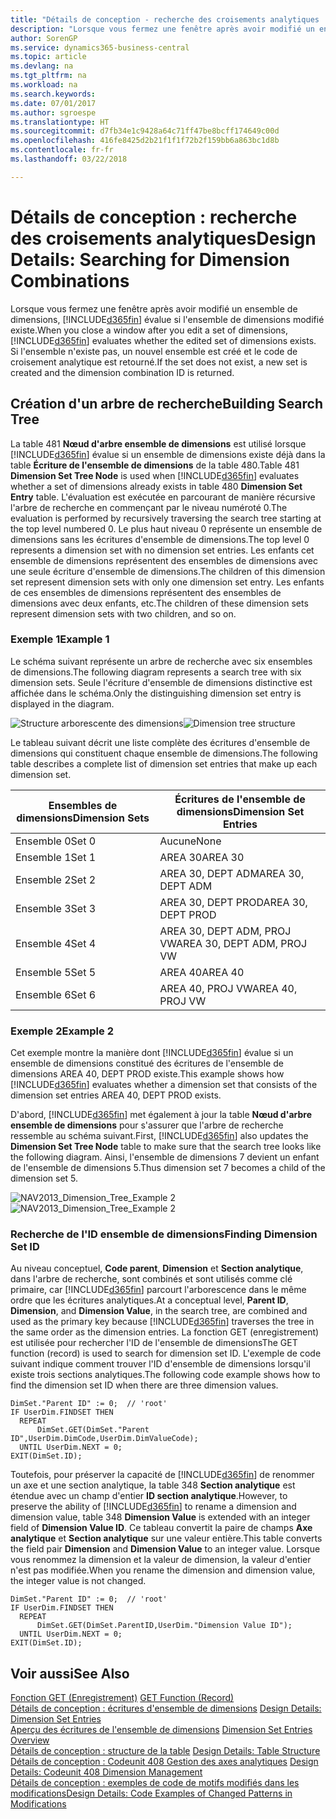 ```yaml
---
title: "Détails de conception - recherche des croisements analytiques | Microsoft Docs"
description: "Lorsque vous fermez une fenêtre après avoir modifié un ensemble de dimensions, Business Central évalue si l'ensemble de dimensions modifié existe. Si l'ensemble n'existe pas, un nouvel ensemble est créé et le code de croisement analytique est retourné."
author: SorenGP
ms.service: dynamics365-business-central
ms.topic: article
ms.devlang: na
ms.tgt_pltfrm: na
ms.workload: na
ms.search.keywords: 
ms.date: 07/01/2017
ms.author: sgroespe
ms.translationtype: HT
ms.sourcegitcommit: d7fb34e1c9428a64c71ff47be8bcff174649c00d
ms.openlocfilehash: 416fe8425d2b21f1f1f72b2f159bb6a863bc1d8b
ms.contentlocale: fr-fr
ms.lasthandoff: 03/22/2018

---
```

# <a name="design-details-searching-for-dimension-combinations"></a><span data-ttu-id="83575-104">Détails de conception : recherche des croisements analytiques</span><span class="sxs-lookup"><span data-stu-id="83575-104">Design Details: Searching for Dimension Combinations</span></span>
<span data-ttu-id="83575-105">Lorsque vous fermez une fenêtre après avoir modifié un ensemble de dimensions, [!INCLUDE[d365fin](includes/d365fin_md.md)] évalue si l'ensemble de dimensions modifié existe.</span><span class="sxs-lookup"><span data-stu-id="83575-105">When you close a window after you edit a set of dimensions, [!INCLUDE[d365fin](includes/d365fin_md.md)] evaluates whether the edited set of dimensions exists.</span></span> <span data-ttu-id="83575-106">Si l'ensemble n'existe pas, un nouvel ensemble est créé et le code de croisement analytique est retourné.</span><span class="sxs-lookup"><span data-stu-id="83575-106">If the set does not exist, a new set is created and the dimension combination ID is returned.</span></span>  

## <a name="building-search-tree"></a><span data-ttu-id="83575-107">Création d'un arbre de recherche</span><span class="sxs-lookup"><span data-stu-id="83575-107">Building Search Tree</span></span>  
 <span data-ttu-id="83575-108">La table 481 **Nœud d'arbre ensemble de dimensions** est utilisé lorsque [!INCLUDE[d365fin](includes/d365fin_md.md)] évalue si un ensemble de dimensions existe déjà dans la table **Écriture de l'ensemble de dimensions** de la table 480.</span><span class="sxs-lookup"><span data-stu-id="83575-108">Table 481 **Dimension Set Tree Node** is used when [!INCLUDE[d365fin](includes/d365fin_md.md)] evaluates whether a set of dimensions already exists in table 480 **Dimension Set Entry** table.</span></span> <span data-ttu-id="83575-109">L'évaluation est exécutée en parcourant de manière récursive l'arbre de recherche en commençant par le niveau numéroté 0.</span><span class="sxs-lookup"><span data-stu-id="83575-109">The evaluation is performed by recursively traversing the search tree starting at the top level numbered 0.</span></span> <span data-ttu-id="83575-110">Le plus haut niveau 0 représente un ensemble de dimensions sans les écritures d'ensemble de dimensions.</span><span class="sxs-lookup"><span data-stu-id="83575-110">The top level 0 represents a dimension set with no dimension set entries.</span></span> <span data-ttu-id="83575-111">Les enfants cet ensemble de dimensions représentent des ensembles de dimensions avec une seule écriture d'ensemble de dimensions.</span><span class="sxs-lookup"><span data-stu-id="83575-111">The children of this dimension set represent dimension sets with only one dimension set entry.</span></span> <span data-ttu-id="83575-112">Les enfants de ces ensembles de dimensions représentent des ensembles de dimensions avec deux enfants, etc.</span><span class="sxs-lookup"><span data-stu-id="83575-112">The children of these dimension sets represent dimension sets with two children, and so on.</span></span>  

### <a name="example-1"></a><span data-ttu-id="83575-113">Exemple 1</span><span class="sxs-lookup"><span data-stu-id="83575-113">Example 1</span></span>  
 <span data-ttu-id="83575-114">Le schéma suivant représente un arbre de recherche avec six ensembles de dimensions.</span><span class="sxs-lookup"><span data-stu-id="83575-114">The following diagram represents a search tree with six dimension sets.</span></span> <span data-ttu-id="83575-115">Seule l'écriture d'ensemble de dimensions distinctive est affichée dans le schéma.</span><span class="sxs-lookup"><span data-stu-id="83575-115">Only the distinguishing dimension set entry is displayed in the diagram.</span></span>  

 <span data-ttu-id="83575-116">![Structure arborescente des dimensions](media/nav2013_dimension_tree.png "NAV2013_Dimension_Tree")</span><span class="sxs-lookup"><span data-stu-id="83575-116">![Dimension tree structure](media/nav2013_dimension_tree.png "NAV2013_Dimension_Tree")</span></span>  

 <span data-ttu-id="83575-117">Le tableau suivant décrit une liste complète des écritures d'ensemble de dimensions qui constituent chaque ensemble de dimensions.</span><span class="sxs-lookup"><span data-stu-id="83575-117">The following table describes a complete list of dimension set entries that make up each dimension set.</span></span>  

|<span data-ttu-id="83575-118">Ensembles de dimensions</span><span class="sxs-lookup"><span data-stu-id="83575-118">Dimension Sets</span></span>|<span data-ttu-id="83575-119">Écritures de l'ensemble de dimensions</span><span class="sxs-lookup"><span data-stu-id="83575-119">Dimension Set Entries</span></span>|  
|--------------------|---------------------------|  
|<span data-ttu-id="83575-120">Ensemble 0</span><span class="sxs-lookup"><span data-stu-id="83575-120">Set 0</span></span>|<span data-ttu-id="83575-121">Aucune</span><span class="sxs-lookup"><span data-stu-id="83575-121">None</span></span>|  
|<span data-ttu-id="83575-122">Ensemble 1</span><span class="sxs-lookup"><span data-stu-id="83575-122">Set 1</span></span>|<span data-ttu-id="83575-123">AREA 30</span><span class="sxs-lookup"><span data-stu-id="83575-123">AREA 30</span></span>|  
|<span data-ttu-id="83575-124">Ensemble 2</span><span class="sxs-lookup"><span data-stu-id="83575-124">Set 2</span></span>|<span data-ttu-id="83575-125">AREA 30, DEPT ADM</span><span class="sxs-lookup"><span data-stu-id="83575-125">AREA 30, DEPT ADM</span></span>|  
|<span data-ttu-id="83575-126">Ensemble 3</span><span class="sxs-lookup"><span data-stu-id="83575-126">Set 3</span></span>|<span data-ttu-id="83575-127">AREA 30, DEPT PROD</span><span class="sxs-lookup"><span data-stu-id="83575-127">AREA 30, DEPT PROD</span></span>|  
|<span data-ttu-id="83575-128">Ensemble 4</span><span class="sxs-lookup"><span data-stu-id="83575-128">Set 4</span></span>|<span data-ttu-id="83575-129">AREA 30, DEPT ADM, PROJ VW</span><span class="sxs-lookup"><span data-stu-id="83575-129">AREA 30, DEPT ADM, PROJ VW</span></span>|  
|<span data-ttu-id="83575-130">Ensemble 5</span><span class="sxs-lookup"><span data-stu-id="83575-130">Set 5</span></span>|<span data-ttu-id="83575-131">AREA 40</span><span class="sxs-lookup"><span data-stu-id="83575-131">AREA 40</span></span>|  
|<span data-ttu-id="83575-132">Ensemble 6</span><span class="sxs-lookup"><span data-stu-id="83575-132">Set 6</span></span>|<span data-ttu-id="83575-133">AREA 40, PROJ VW</span><span class="sxs-lookup"><span data-stu-id="83575-133">AREA 40, PROJ VW</span></span>|  

### <a name="example-2"></a><span data-ttu-id="83575-134">Exemple 2</span><span class="sxs-lookup"><span data-stu-id="83575-134">Example 2</span></span>  
 <span data-ttu-id="83575-135">Cet exemple montre la manière dont [!INCLUDE[d365fin](includes/d365fin_md.md)] évalue si un ensemble de dimensions constitué des écritures de l'ensemble de dimensions AREA 40, DEPT PROD existe.</span><span class="sxs-lookup"><span data-stu-id="83575-135">This example shows how [!INCLUDE[d365fin](includes/d365fin_md.md)] evaluates whether a dimension set that consists of the dimension set entries AREA 40, DEPT PROD exists.</span></span>  

 <span data-ttu-id="83575-136">D'abord, [!INCLUDE[d365fin](includes/d365fin_md.md)] met également à jour la table **Nœud d'arbre ensemble de dimensions** pour s'assurer que l'arbre de recherche ressemble au schéma suivant.</span><span class="sxs-lookup"><span data-stu-id="83575-136">First, [!INCLUDE[d365fin](includes/d365fin_md.md)] also updates the **Dimension Set Tree Node** table to make sure that the search tree looks like the following diagram.</span></span> <span data-ttu-id="83575-137">Ainsi, l'ensemble de dimensions 7 devient un enfant de l'ensemble de dimensions 5.</span><span class="sxs-lookup"><span data-stu-id="83575-137">Thus dimension set 7 becomes a child of the dimension set 5.</span></span>  

 <span data-ttu-id="83575-138">![NAV2013&#95;Dimension&#95;Tree&#95;Example 2](media/nav2013_dimension_tree_example2.png "NAV2013_Dimension_Tree_Example2")</span><span class="sxs-lookup"><span data-stu-id="83575-138">![NAV2013&#95;Dimension&#95;Tree&#95;Example 2](media/nav2013_dimension_tree_example2.png "NAV2013_Dimension_Tree_Example2")</span></span>  

### <a name="finding-dimension-set-id"></a><span data-ttu-id="83575-139">Recherche de l'ID ensemble de dimensions</span><span class="sxs-lookup"><span data-stu-id="83575-139">Finding Dimension Set ID</span></span>  
 <span data-ttu-id="83575-140">Au niveau conceptuel, **Code parent**, **Dimension** et **Section analytique**, dans l'arbre de recherche, sont combinés et sont utilisés comme clé primaire, car [!INCLUDE[d365fin](includes/d365fin_md.md)] parcourt l'arborescence dans le même ordre que les écritures analytiques.</span><span class="sxs-lookup"><span data-stu-id="83575-140">At a conceptual level, **Parent ID**, **Dimension**, and **Dimension Value**, in the search tree, are combined and used as the primary key because [!INCLUDE[d365fin](includes/d365fin_md.md)] traverses the tree in the same order as the dimension entries.</span></span> <span data-ttu-id="83575-141">La fonction GET (enregistrement) est utilisée pour rechercher l'ID de l'ensemble de dimensions</span><span class="sxs-lookup"><span data-stu-id="83575-141">The GET function (record) is used to search for dimension set ID.</span></span> <span data-ttu-id="83575-142">L'exemple de code suivant indique comment trouver l'ID d'ensemble de dimensions lorsqu'il existe trois sections analytiques.</span><span class="sxs-lookup"><span data-stu-id="83575-142">The following code example shows how to find the dimension set ID when there are three dimension values.</span></span>  

```  
DimSet."Parent ID" := 0;  // 'root'  
IF UserDim.FINDSET THEN  
  REPEAT  
      DimSet.GET(DimSet."Parent ID",UserDim.DimCode,UserDim.DimValueCode);  
  UNTIL UserDim.NEXT = 0;  
EXIT(DimSet.ID);  

```  

 <span data-ttu-id="83575-143">Toutefois, pour préserver la capacité de [!INCLUDE[d365fin](includes/d365fin_md.md)] de renommer un axe et une section analytique, la table 348 **Section analytique** est étendue avec un champ d'entier **ID section analytique**.</span><span class="sxs-lookup"><span data-stu-id="83575-143">However, to preserve the ability of [!INCLUDE[d365fin](includes/d365fin_md.md)] to rename a dimension and dimension value, table 348 **Dimension Value** is extended with an integer field of **Dimension Value ID**.</span></span> <span data-ttu-id="83575-144">Ce tableau convertit la paire de champs **Axe analytique** et **Section analytique** sur une valeur entière.</span><span class="sxs-lookup"><span data-stu-id="83575-144">This table converts the field pair **Dimension** and **Dimension Value** to an integer value.</span></span> <span data-ttu-id="83575-145">Lorsque vous renommez la dimension et la valeur de dimension, la valeur d'entier n'est pas modifiée.</span><span class="sxs-lookup"><span data-stu-id="83575-145">When you rename the dimension and dimension value, the integer value is not changed.</span></span>  

```  
DimSet."Parent ID" := 0;  // 'root'  
IF UserDim.FINDSET THEN  
  REPEAT  
      DimSet.GET(DimSet.ParentID,UserDim."Dimension Value ID");  
  UNTIL UserDim.NEXT = 0;  
EXIT(DimSet.ID);  

```  

## <a name="see-also"></a><span data-ttu-id="83575-146">Voir aussi</span><span class="sxs-lookup"><span data-stu-id="83575-146">See Also</span></span>  
 <span data-ttu-id="83575-147">[Fonction GET (Enregistrement)](/dynamics-nav/GET-Function--Record-)  </span><span class="sxs-lookup"><span data-stu-id="83575-147">[GET Function (Record)](/dynamics-nav/GET-Function--Record-)  </span></span>  
 <span data-ttu-id="83575-148">[Détails de conception : écritures d'ensemble de dimensions](design-details-dimension-set-entries.md) </span><span class="sxs-lookup"><span data-stu-id="83575-148">[Design Details: Dimension Set Entries](design-details-dimension-set-entries.md) </span></span>  
 <span data-ttu-id="83575-149">[Aperçu des écritures de l'ensemble de dimensions](design-details-dimension-set-entries-overview.md) </span><span class="sxs-lookup"><span data-stu-id="83575-149">[Dimension Set Entries Overview](design-details-dimension-set-entries-overview.md) </span></span>  
 <span data-ttu-id="83575-150">[Détails de conception : structure de la table](design-details-table-structure.md) </span><span class="sxs-lookup"><span data-stu-id="83575-150">[Design Details: Table Structure](design-details-table-structure.md) </span></span>  
 <span data-ttu-id="83575-151">[Détails de conception : Codeunit 408 Gestion des axes analytiques](design-details-codeunit-408-dimension-management.md) </span><span class="sxs-lookup"><span data-stu-id="83575-151">[Design Details: Codeunit 408 Dimension Management](design-details-codeunit-408-dimension-management.md) </span></span>  
 [<span data-ttu-id="83575-152">Détails de conception : exemples de code de motifs modifiés dans les modifications</span><span class="sxs-lookup"><span data-stu-id="83575-152">Design Details: Code Examples of Changed Patterns in Modifications</span></span>](design-details-code-examples-of-changed-patterns-in-modifications.md)

